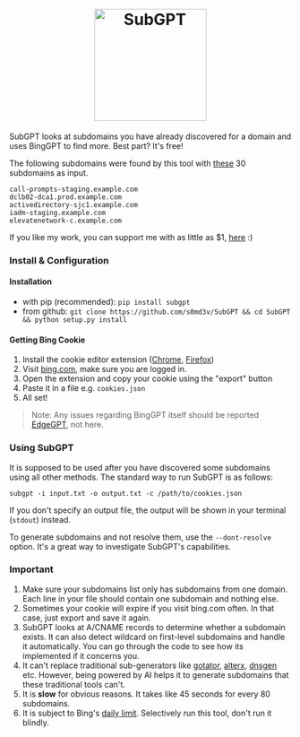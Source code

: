 <h1 align="center">
  <br>
  <a href="https://github.com/s0md3v/SubGPT"><img src="https://i.ibb.co/ZLKhqKt/test.png" width="200px" alt="SubGPT"></a>
</h1>

SubGPT looks at subdomains you have already discovered for a domain and uses BingGPT to find more. Best part? It's free!

The following subdomains were found by this tool with [these](https://gist.githubusercontent.com/s0md3v/237f246ddbc17756a77837daaa1cc674/raw/5863caaa1c991aaf50c45acb25c226c7d8d776c0/input.txt) 30 subdomains as input.
```
call-prompts-staging.example.com
dclb02-dca1.prod.example.com
activedirectory-sjc1.example.com
iadm-staging.example.com
elevatenetwork-c.example.com
```

If you like my work, you can support me with as little as $1, [here](https://github.com/sponsors/s0md3v) :\)

### Install & Configuration
#### Installation
- with pip (recommended): `pip install subgpt`
- from github: `git clone https://github.com/s0md3v/SubGPT && cd SubGPT && python setup.py install`

#### Getting Bing Cookie
1. Install the cookie editor extension ([Chrome](https://chrome.google.com/webstore/detail/cookie-editor/hlkenndednhfkekhgcdicdfddnkalmdm), [Firefox](https://addons.mozilla.org/en-US/firefox/addon/cookie-editor/))
2. Visit [bing.com](https://www.bing.com/), make sure you are logged in.
3. Open the extension and copy your cookie using the "export" button
4. Paste it in a file e.g. `cookies.json`
5. All set!

> Note: Any issues regarding BingGPT itself should be reported [EdgeGPT](https://github.com/acheong08/EdgeGPT), not here.

### Using SubGPT
It is supposed to be used after you have discovered some subdomains using all other methods. The standard way to run SubGPT is as follows:
```
subgpt -i input.txt -o output.txt -c /path/to/cookies.json
```
If you don't specify an output file, the output will be shown in your terminal (`stdout`) instead.

To generate subdomains and not resolve them, use the `--dont-resolve` option. It's a great way to investigate SubGPT's capabilities.

### Important

1. Make sure your subdomains list only has subdomains from one domain. Each line in your file should contain one subdomain and nothing else.
2. Sometimes your cookie will expire if you visit bing.com often. In that case, just export and save it again.
3. SubGPT looks at A/CNAME records to determine whether a subdomain exists. It can also detect wildcard on first-level subdomains and handle it automatically. You can go through the code to see how its implemented if it concerns you.
4. It can't replace traditional sub-generators like [gotator](https://github.com/Josue87/gotator), [alterx](https://github.com/projectdiscovery/alterx), [dnsgen](https://github.com/ProjectAnte/dnsgen) etc. However, being powered by AI helps it to generate subdomains that these traditional tools can't.
5. It is **slow** for obvious reasons. It takes like 45 seconds for every 80 subdomains.
6. It is subject to Bing's [daily limit](https://www.google.com/search?q=how+much+is+bing+gpt+limit&client=firefox-b-d&biw=1280&bih=564&tbs=qdr%3Am&ei=ERBFZObnC8SZseMP8tmy6Ac&ved=0ahUKEwimtKmD7b_-AhXETGwGHfKsDH0Q4dUDCA4&uact=5&oq=how+much+is+bing+gpt+limit&gs_lcp=Cgxnd3Mtd2l6LXNlcnAQAzIICCEQoAEQwwQyCAghEKABEMMEMggIIRCgARDDBDIICCEQoAEQwwRKBAhBGAFQ3QZY4whgjwtoAXAAeACAAbACiAG8BZIBBzAuMS4xLjGYAQCgAQHAAQE&sclient=gws-wiz-serp). Selectively run this tool, don't run it blindly.
